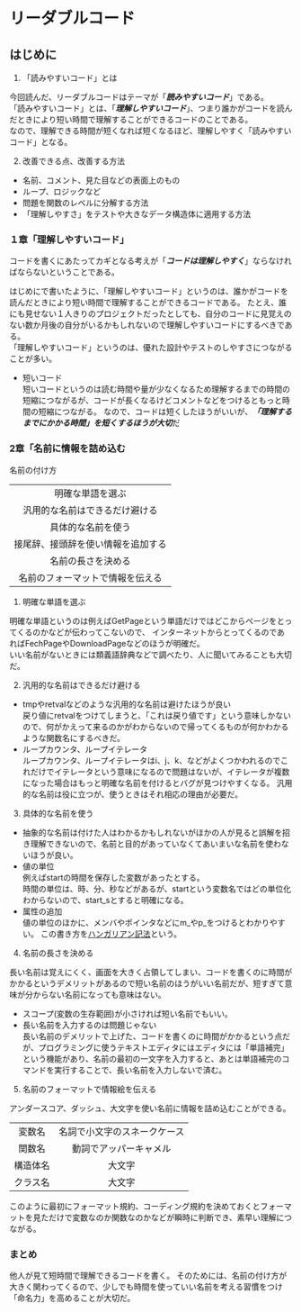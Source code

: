 # リーダブルコード
## はじめに　
1. 「読みやすいコード」とは

今回読んだ、リーダブルコードはテーマが「***読みやすいコード***」である。   
「読みやすいコード」とは、「***理解しやすいコード***」、つまり誰かがコードを読んだときにより短い時間で理解することができるコードのことである。   
なので、理解できる時間が短くなれば短くなるほど、理解しやすく「読みやすいコード」となる。

2. 改善できる点、改善する方法

- 名前、コメント、見た目などの表面上のもの
- ループ、ロジックなど
- 問題を関数のレベルに分解する方法
- 「理解しやすさ」をテストや大きなデータ構造体に適用する方法

### １章「理解しやすいコード」

コードを書くにあたってカギとなる考えが「***コードは理解しやすく***」ならなければならないということである。   

はじめにで書いたように、「理解しやすいコード」というのは、誰かがコードを読んだときにより短い時間で理解することができるコードである。
たとえ、誰にも見せない１人きりのプロジェクトだったとしても、自分のコードに見覚えのない数か月後の自分がいるかもしれないので理解しやすいコードにするべきである。   
「理解しやすいコード」というのは、優れた設計やテストのしやすさにつながることが多い。

- 短いコード   
短いコードというのは読む時間や量が少なくなるため理解するまでの時間の短縮につながるが、コードが長くなるけどコメントなどをつけるともっと時間の短縮につながる。
なので、コードは短くしたほうがいいが、***「理解するまでにかかる時間」を短くするほうが大切***だ


### 2章「名前に情報を詰め込む
名前の付け方

||
|:-:|
|明確な単語を選ぶ|
|汎用的な名前はできるだけ避ける|
|具体的な名前を使う|
|接尾辞、接頭辞を使い情報を追加する|
|名前の長さを決める|
|名前のフォーマットで情報を伝える|

1. 明確な単語を選ぶ   

明確な単語というのは例えばGetPageという単語だけではどこからページをとってくるのかなどが伝わってこないので、
インターネットからとってくるのであればFechPageやDownloadPageなどのほうが明確だ。   
いい名前がないときには類義語辞典などで調べたり、人に聞いてみることも大切だ。   

2. 汎用的な名前はできるだけ避ける   

- tmpやretvalなどのような汎用的な名前は避けたほうが良い     
戻り値にretvalをつけてしまうと、「これは戻り値です」という意味しかないので、何がかえって来るのかがわからないので帰ってくるものが何かわかるような関数名にするべきだ。  
- ループカウンタ、ループイテレータ   
ループカウンタ、ループイテレータはi、j、k、などがよくつかわれるのでこれだけでイテレータという意味になるので問題はないが、イテレータが複数になった場合はもっと明確な名前を付けるとバグが見つけやすくなる。
汎用的な名前は役に立つが、使うときはそれ相応の理由が必要だ。

3. 具体的な名前を使う   

- 抽象的な名前は付けた人はわかるかもしれないがほかの人が見ると誤解を招き理解できないので、名前と目的があっていなくてあいまいな名前を使わないほうが良い。
- 値の単位   
例えばstartの時間を保存した変数があったとする。   
時間の単位は、時、分、秒などがあるが、startという変数名ではどの単位化わからないので、start_sとすると明確になる。
- 属性の追加   
値の単位のほかに、メンバやポインタなどにm_やp_をつけるとわかりやすい。
この書き方を[ハンガリアン記法](https://ja.wikipedia.org/wiki/%E3%83%8F%E3%83%B3%E3%82%AC%E3%83%AA%E3%82%A2%E3%83%B3%E8%A8%98%E6%B3%95)という。

4. 名前の長さを決める   

長い名前は覚えにくく、画面を大きく占領してしまい、コードを書くのに時間がかかるというデメリットがあるので短い名前のほうがいい名前だが、短すぎて意味が分からない名前になっても意味はない。
- スコープ(変数の生存範囲)が小さければ短い名前でもいい。   
- 長い名前を入力するのは問題じゃない   
長い名前のデメリットで上げた、コードを書くのに時間がかかるという点だが、プログラミングに使うテキストエディタにはエディタには「単語補完」という機能があり、名前の最初の一文字を入力すると、あとは単語補完のコマンドを実行することで、長い名前を入力しないで済む。

5. 名前のフォーマットで情報絵を伝える   

アンダースコア、ダッシュ、大文字を使い名前に情報を詰め込むことができる。

|||
|:-:|:-:|
|変数名|名詞で小文字のスネークケース|
|関数名|動詞でアッパーキャメル|
|構造体名|大文字|
|クラス名|大文字|

このように最初にフォーマット規約、コーディング規約を決めておくとフォーマットを見ただけで変数なのか関数なのかなどが瞬時に判断でき、素早い理解につながる。

### まとめ

他人が見て短時間で理解できるコードを書く。
そのためには、名前の付け方が大きく関わってくるので、少しでも時間を使っていい名前を考える習慣をつけ「命名力」を高めることが大切だ。


